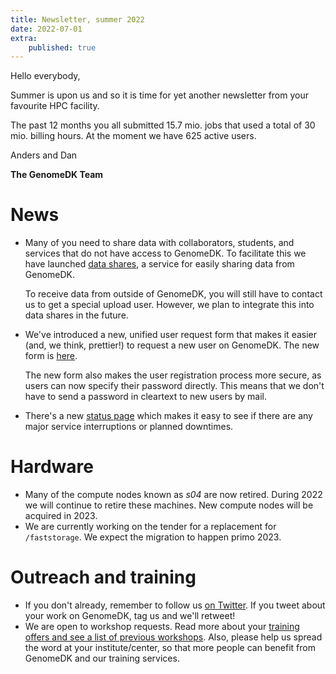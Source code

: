 ```yaml
---
title: Newsletter, summer 2022
date: 2022-07-01
extra:
    published: true
---
```


Hello everybody,

Summer is upon us and so it is time for yet another newsletter from your
favourite HPC facility.

The past 12 months you all submitted 15.7 mio. jobs that used a total of
30 mio. billing hours. At the moment we have 625 active users.

<!-- more -->

Anders and Dan

**The GenomeDK Team**

# News

-   Many of you need to share data with collaborators, students, and
    services that do not have access to GenomeDK. To facilitate this we
    have launched [data
    shares](https://genome.au.dk/docs/sharing-data/), a service for
    easily sharing data from GenomeDK.

    To receive data from outside of GenomeDK, you will still have to
    contact us to get a special upload user. However, we plan to
    integrate this into data shares in the future.

-   We've introduced a new, unified user request form that makes it
    easier (and, we think, prettier!) to request a new user on GenomeDK.
    The new form is
    [here](https://console.genome.au.dk/user-requests/create/).

    The new form also makes the user registration process more secure,
    as users can now specify their password directly. This means that we
    don't have to send a password in cleartext to new users by mail.

-   There's a new [status page](https://console.genome.au.dk/status/)
    which makes it easy to see if there are any major service
    interruptions or planned downtimes.

# Hardware

-   Many of the compute nodes known as *s04* are now retired. During
    2022 we will continue to retire these machines. New compute nodes
    will be acquired in 2023.
-   We are currently working on the tender for a replacement for
    `/faststorage`. We expect the migration to happen primo 2023.

# Outreach and training

-   If you don't already, remember to follow us [on
    Twitter](https://twitter.com/GenomeDK_AU). If you tweet about your
    work on GenomeDK, tag us and we'll retweet!
-   We are open to workshop requests. Read more about your [training
    offers and see a list of previous
    workshops](https://genome.au.dk/training/). Also, please help us
    spread the word at your institute/center, so that more people can
    benefit from GenomeDK and our training services.
